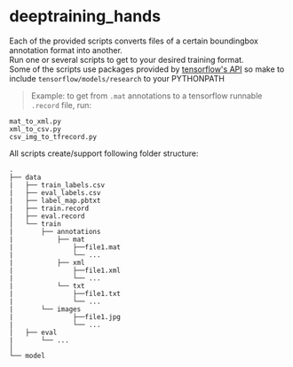 # deeptraining_hands

Each of the provided scripts converts files of a certain boundingbox annotation format into another. <br />
Run one or several scripts to get to your desired training format. <br />
Some of the scripts use packages provided by [tensorflow's API](https://github.com/tensorflow/models/tree/master/research/object_detection) so make to include `tensorflow/models/research` to your PYTHONPATH

> Example: to get from `.mat` annotations to a tensorflow runnable `.record` file, run:
```
mat_to_xml.py
xml_to_csv.py
csv_img_to_tfrecord.py
```

All scripts create/support following folder structure:
```
.
├── data
|   ├── train_labels.csv
|   ├── eval_labels.csv
|   ├── label_map.pbtxt
|   ├── train.record
|   ├── eval.record
│   └── train 
|       ├── annotations
|           ├── mat
|               ├──file1.mat
|               └── ...
|           ├── xml
|               ├──file1.xml
|               └── ...
|           └── txt
|               ├──file1.txt
|               └── ...
|       └── images
|               ├──file1.jpg
|               └── ...
│   ├── eval
|       └── ...
│   
└── model
```
